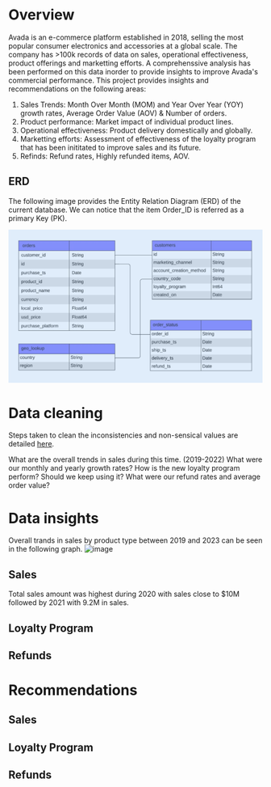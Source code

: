 
# Overview

Avada is an e-commerce platform established in 2018, selling the most popular consumer electronics and accessories at a global scale.
The company has >100k records of data on sales, operational effectiveness, product offerings and marketting efforts. 
A comprehenssive analysis has been performed on this data inorder to provide insights to improve Avada's commercial performance.
This project provides insights and recommendations on the following areas:
1. Sales Trends: Month Over Month (MOM) and Year Over Year (YOY) growth rates, Average Order Value (AOV) & Number of orders.
2. Product performance: Market impact of individual product lines.
3. Operational effectiveness: Product delivery domestically and globally.
4. Marketting efforts: Assessment of effectiveness of the loyalty program that has been inititated to improve sales and its future.
5. Refinds: Refund rates, Highly refunded items, AOV.

## ERD
The following image provides the Entity Relation Diagram (ERD) of the current database.
We can notice that the item Order_ID is referred as a primary Key (PK).

![Image ALT](https://github.com/shilpakarumanchi/Avada-e-commerce/blob/cc68913111f297ffdfe4c47ef0bf36e37101e2fd/ERD.png)

# Data cleaning
Steps taken to clean the inconsistencies and non-sensical values are detailed [here](https://github.com/shilpakarumanchi/Avada-e-commerce/blob/f541a30ab36c7882ae310ac77c14eef550c869cc/Avada_issue_log.xlsx).

What are the overall trends in sales during this time. (2019-2022)
What were our monthly and yearly growth rates?
How is the new loyalty program perform? Should we keep using it?
What were our refund rates and average order value?
# Data insights
Overall trands in sales by product type between 2019 and 2023 can be seen in the following graph.
![image](https://github.com/user-attachments/assets/9828cec6-52e3-4d45-8280-78988ddd32ae)

## Sales 
Total sales amount was highest during 2020 with sales close to $10M followed by 2021 with 9.2M in sales.





## Loyalty Program
## Refunds


# Recommendations
## Sales 
## Loyalty Program
## Refunds
